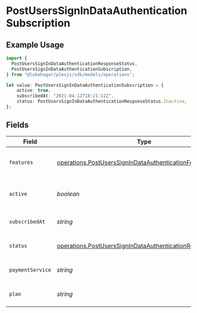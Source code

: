 # PostUsersSignInDataAuthenticationSubscription

## Example Usage

```typescript
import {
  PostUsersSignInDataAuthenticationResponseStatus,
  PostUsersSignInDataAuthenticationSubscription,
} from "@lukehagar/plexjs/sdk/models/operations";

let value: PostUsersSignInDataAuthenticationSubscription = {
    active: true,
    subscribedAt: "2021-04-12T18:21:12Z",
    status: PostUsersSignInDataAuthenticationResponseStatus.Inactive,
};
```

## Fields

| Field                                                                                                                                           | Type                                                                                                                                            | Required                                                                                                                                        | Description                                                                                                                                     | Example                                                                                                                                         |
| ----------------------------------------------------------------------------------------------------------------------------------------------- | ----------------------------------------------------------------------------------------------------------------------------------------------- | ----------------------------------------------------------------------------------------------------------------------------------------------- | ----------------------------------------------------------------------------------------------------------------------------------------------- | ----------------------------------------------------------------------------------------------------------------------------------------------- |
| `features`                                                                                                                                      | [operations.PostUsersSignInDataAuthenticationFeatures](../../../sdk/models/operations/postuserssignindataauthenticationfeatures.md)[]           | :heavy_minus_sign:                                                                                                                              | List of features allowed on your Plex Pass subscription                                                                                         |                                                                                                                                                 |
| `active`                                                                                                                                        | *boolean*                                                                                                                                       | :heavy_minus_sign:                                                                                                                              | If the account's Plex Pass subscription is active                                                                                               | true                                                                                                                                            |
| `subscribedAt`                                                                                                                                  | *string*                                                                                                                                        | :heavy_minus_sign:                                                                                                                              | Date the account subscribed to Plex Pass                                                                                                        | 2021-04-12T18:21:12Z                                                                                                                            |
| `status`                                                                                                                                        | [operations.PostUsersSignInDataAuthenticationResponseStatus](../../../sdk/models/operations/postuserssignindataauthenticationresponsestatus.md) | :heavy_minus_sign:                                                                                                                              | String representation of subscriptionActive                                                                                                     | Inactive                                                                                                                                        |
| `paymentService`                                                                                                                                | *string*                                                                                                                                        | :heavy_minus_sign:                                                                                                                              | Payment service used for your Plex Pass subscription                                                                                            |                                                                                                                                                 |
| `plan`                                                                                                                                          | *string*                                                                                                                                        | :heavy_minus_sign:                                                                                                                              | Name of Plex Pass subscription plan                                                                                                             |                                                                                                                                                 |